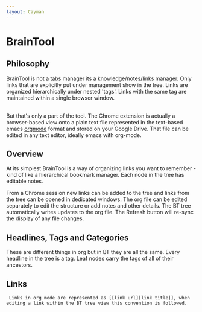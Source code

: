 ```yaml
---
layout: Cayman
---
```


# BrainTool
## Philosophy

BrainTool is not a tabs manager its a knowledge/notes/links manager. Only links that are explicitly put under management show in the tree. Links are organized hierarchically under nested 'tags'. Links with the same tag are maintained within a single browser window. <br/><br/>

But that's only a part of the tool. The Chrome extension is actually a browser-based view onto a plain text file represented in the text-based emacs <a href='http://orgmode.org'>orgmode</a> format and stored on your Google Drive. That file can be edited in any text editor, ideally emacs with org-mode.
    
## Overview
    
At its simplest BrainTool is a way of organizing links you want to remember - kind of like a hierarchical bookmark manager. Each node in the tree has editable notes. 

From a Chrome session new links can be added to the tree and links from the tree can be opened in dedicated windows. The org file can be edited separately to edit the structure or add notes and other details. The BT tree automatically writes updates to the org file. The Refresh button will re-sync the display of any file changes.
    
    
## Headlines, Tags and Categories
    
    
These are different things in org but in BT they are all the same. Every headline in the tree is a tag. Leaf nodes carry the tags of all of their ancestors.
    
## Links

     Links in org mode are represented as [[link url][link title]], when editing a link within the BT tree view this convention is followed.
    
